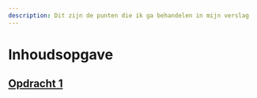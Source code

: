 ```yaml
---
description: Dit zijn de punten die ik ga behandelen in mijn verslag
---
```


# Inhoudsopgave

##   [Opdracht 1](../opdracht-1-inleiding/untitled.md)

